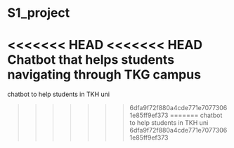 # S1_project
<<<<<<< HEAD
<<<<<<< HEAD
Chatbot that helps students navigating through TKG campus
=======
chatbot to help students in TKH uni
>>>>>>> 6dfa9f72f880a4cde771e70773061e85ff9ef373
=======
chatbot to help students in TKH uni
>>>>>>> 6dfa9f72f880a4cde771e70773061e85ff9ef373
